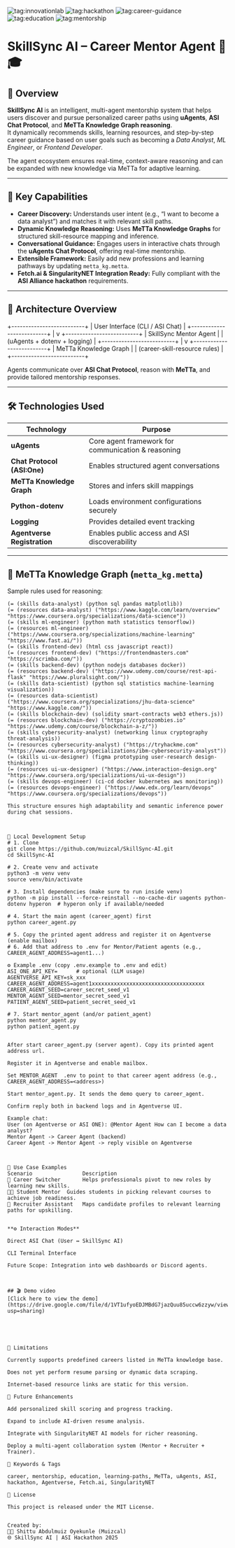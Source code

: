 ![tag:innovationlab](https://img.shields.io/badge/innovationlab-3D8BD3)
![tag:hackathon](https://img.shields.io/badge/hackathon-2E5CK3)
![tag:career-guidance](https://img.shields.io/badge/domain-career_guidance-3C9EE7)
![tag:education](https://img.shields.io/badge/domain-education-6A0DAD)
![tag:mentorship](https://img.shields.io/badge/domain-mentorship-008000)

# SkillSync AI – Career Mentor Agent 🤖🎓

## 🧠 Overview
**SkillSync AI** is an intelligent, multi-agent mentorship system that helps users discover and pursue personalized career paths using **uAgents**, **ASI Chat Protocol**, and **MeTTa Knowledge Graph reasoning**.  
It dynamically recommends skills, learning resources, and step-by-step career guidance based on user goals such as becoming a *Data Analyst*, *ML Engineer*, or *Frontend Developer*.  

The agent ecosystem ensures real-time, context-aware reasoning and can be expanded with new knowledge via MeTTa for adaptive learning.

---

## 🚀 Key Capabilities
- **Career Discovery:** Understands user intent (e.g., “I want to become a data analyst”) and matches it with relevant skill paths.  
- **Dynamic Knowledge Reasoning:** Uses **MeTTa Knowledge Graphs** for structured skill-resource mapping and inference.  
- **Conversational Guidance:** Engages users in interactive chats through the **uAgents Chat Protocol**, offering real-time mentorship.  
- **Extensible Framework:** Easily add new professions and learning pathways by updating `metta_kg.metta`.  
- **Fetch.ai & SingularityNET Integration Ready:** Fully compliant with the **ASI Alliance hackathon** requirements.

---

## 🧩 Architecture Overview

+--------------------------+
| User Interface (CLI / ASI Chat) |
+--------------------------+
|
v
+--------------------------+
| SkillSync Mentor Agent |
| (uAgents + dotenv + logging) |
+--------------------------+
|
v
+--------------------------+
| MeTTa Knowledge Graph |
| (career-skill-resource rules) |
+--------------------------+


Agents communicate over **ASI Chat Protocol**, reason with **MeTTa**, and provide tailored mentorship responses.

---

## 🛠️ Technologies Used
| Technology | Purpose |
|-------------|----------|
| **uAgents** | Core agent framework for communication & reasoning |
| **Chat Protocol (ASI:One)** | Enables structured agent conversations |
| **MeTTa Knowledge Graph** | Stores and infers skill mappings |
| **Python-dotenv** | Loads environment configurations securely |
| **Logging** | Provides detailed event tracking |
| **Agentverse Registration** | Enables public access and ASI discoverability |

---

## 🧩 MeTTa Knowledge Graph (`metta_kg.metta`)
Sample rules used for reasoning:

```metta
(= (skills data-analyst) (python sql pandas matplotlib))
(= (resources data-analyst) ("https://www.kaggle.com/learn/overview" "https://www.coursera.org/specializations/data-science"))
(= (skills ml-engineer) (python math statistics tensorflow))
(= (resources ml-engineer) ("https://www.coursera.org/specializations/machine-learning" "https://www.fast.ai/"))
(= (skills frontend-dev) (html css javascript react))
(= (resources frontend-dev) ("https://frontendmasters.com" "https://scrimba.com/"))
(= (skills backend-dev) (python nodejs databases docker))
(= (resources backend-dev) ("https://www.udemy.com/course/rest-api-flask" "https://www.pluralsight.com/"))
(= (skills data-scientist) (python sql statistics machine-learning visualization))
(= (resources data-scientist) ("https://www.coursera.org/specializations/jhu-data-science" "https://www.kaggle.com/"))
(= (skills blockchain-dev) (solidity smart-contracts web3 ethers.js))
(= (resources blockchain-dev) ("https://cryptozombies.io" "https://www.udemy.com/course/blockchain-a-z/"))
(= (skills cybersecurity-analyst) (networking linux cryptography threat-analysis))
(= (resources cybersecurity-analyst) ("https://tryhackme.com" "https://www.coursera.org/specializations/ibm-cybersecurity-analyst"))
(= (skills ui-ux-designer) (figma prototyping user-research design-thinking))
(= (resources ui-ux-designer) ("https://www.interaction-design.org" "https://www.coursera.org/specializations/ui-ux-design"))
(= (skills devops-engineer) (ci-cd docker kubernetes aws monitoring))
(= (resources devops-engineer) ("https://www.edx.org/learn/devops" "https://www.coursera.org/specializations/devops"))

This structure ensures high adaptability and semantic inference power during chat sessions.



🧪 Local Development Setup
# 1. Clone
git clone https://github.com/muizcal/SkillSync-AI.git
cd SkillSync-AI

# 2. Create venv and activate
python3 -m venv venv
source venv/bin/activate

# 3. Install dependencies (make sure to run inside venv)
python -m pip install --force-reinstall --no-cache-dir uagents python-dotenv hyperon  # hyperon only if available/needed

# 4. Start the main agent (career_agent) first
python career_agent.py

# 5. Copy the printed agent address and register it on Agentverse (enable mailbox)
# 6. Add that address to .env for Mentor/Patient agents (e.g., CAREER_AGENT_ADDRESS=agent1...)

⚙️ Example .env (copy .env.example to .env and edit)
ASI_ONE_API_KEY=      # optional (LLM usage)
AGENTVERSE_API_KEY=sk_xxx
CAREER_AGENT_ADDRESS=agent1xxxxxxxxxxxxxxxxxxxxxxxxxxxxxxxxxxxx
CAREER_AGENT_SEED=career_secret_seed_v1
MENTOR_AGENT_SEED=mentor_secret_seed_v1
PATIENT_AGENT_SEED=patient_secret_seed_v1

# 7. Start mentor_agent (and/or patient_agent)
python mentor_agent.py
python patient_agent.py


After start career_agent.py (server agent). Copy its printed agent address url.

Register it in Agentverse and enable mailbox.

Set MENTOR_AGENT  .env to point to that career agent address (e.g., CAREER_AGENT_ADDRESS=<address>) 

Start mentor_agent.py. It sends the demo query to career_agent.

Confirm reply both in backend logs and in Agentverse UI.

Example chat:
User (on Agentverse or ASI ONE): @Mentor Agent How can I become a data analyst?
Mentor Agent -> Career Agent (backend)
Career Agent -> Mentor Agent -> reply visible on Agentverse



📖 Use Case Examples
Scenario	            Description
🎯 Career Switcher	    Helps professionals pivot to new roles by learning new skills.
🧑‍🎓 Student Mentor	Guides students in picking relevant courses to achieve job readiness.
💼 Recruiter Assistant	Maps candidate profiles to relevant learning paths for upskilling.


**⚙️ Interaction Modes**

Direct ASI Chat (User ↔ SkillSync AI)

CLI Terminal Interface

Future Scope: Integration into web dashboards or Discord agents.



## 🎬 Demo video
[Click here to view the demo](https://drive.google.com/file/d/1VT1ufyoEDJMBdG7jazQuu85uccw6zzyw/view?usp=sharing)





🚫 Limitations

Currently supports predefined careers listed in MeTTa knowledge base.

Does not yet perform resume parsing or dynamic data scraping.

Internet-based resource links are static for this version.

🧩 Future Enhancements

Add personalized skill scoring and progress tracking.

Expand to include AI-driven resume analysis.

Integrate with SingularityNET AI models for richer reasoning.

Deploy a multi-agent collaboration system (Mentor + Recruiter + Trainer).

🔑 Keywords & Tags

career, mentorship, education, learning-paths, MeTTa, uAgents, ASI, hackathon, Agentverse, Fetch.ai, SingularityNET

📄 License

This project is released under the MIT License.


Created by:
👨‍💻 Shittu Abdulmuiz Oyekunle (Muizcal)
🌐 SkillSync AI | ASI Hackathon 2025



